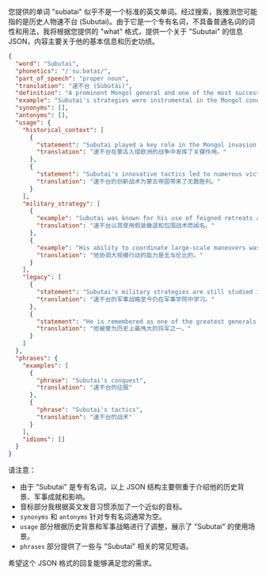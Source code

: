 您提供的单词 "subatai" 似乎不是一个标准的英文单词。经过搜索，我推测您可能指的是历史人物速不台 (Subutai)。由于它是一个专有名词，不具备普通名词的词性和用法，我将根据您提供的 "what" 格式，提供一个关于 "Subutai" 的信息 JSON，内容主要关于他的基本信息和历史功绩。

```json
{
  "word": "Subutai",
  "phonetics": "/ˈsuːbətaɪ/",
  "part_of_speech": "proper noun",
  "translation": "速不台 (Sùbùtái)",
  "definition": "A prominent Mongol general and one of the most successful military commanders in history, known for his role in Genghis Khan's and Ögedei Khan's conquests.",
  "example": "Subutai's strategies were instrumental in the Mongol conquests across Asia and Europe.",
  "synonyms": [],
  "antonyms": [],
  "usage": {
    "historical_context": [
      {
        "statement": "Subutai played a key role in the Mongol invasion of Europe.",
        "translation": "速不台在蒙古入侵欧洲的战争中发挥了关键作用。"
      },
      {
        "statement": "Subutai's innovative tactics led to numerous victories for the Mongol Empire.",
        "translation": "速不台的创新战术为蒙古帝国带来了无数胜利。"
      }
    ],
    "military_strategy": [
      {
        "example": "Subutai was known for his use of feigned retreats and encirclement tactics.",
        "translation": "速不台以其使用假装撤退和包围战术而闻名。"
      },
      {
        "example": "His ability to coordinate large-scale maneuvers was unmatched.",
        "translation": "他协调大规模行动的能力是无与伦比的。"
      }
    ],
    "legacy": [
      {
        "statement": "Subutai's military strategies are still studied in military academies today.",
        "translation": "速不台的军事战略至今仍在军事学院中学习。"
      },
      {
        "statement": "He is remembered as one of the greatest generals in history.",
        "translation": "他被誉为历史上最伟大的将军之一。"
      }
    ]
  },
  "phrases": {
    "examples": [
      {
        "phrase": "Subutai's conquest",
        "translation": "速不台的征服"
      },
      {
        "phrase": "Subutai's tactics",
        "translation": "速不台的战术"
      }
    ],
    "idioms": []
  }
}
```

请注意：

*   由于 "Subutai" 是专有名词，以上 JSON 结构主要侧重于介绍他的历史背景、军事成就和影响。
*   音标部分我根据英文发音习惯添加了一个近似的音标。
*   `synonyms` 和 `antonyms` 针对专有名词通常为空。
*   `usage` 部分根据历史背景和军事战略进行了调整，展示了 "Subutai" 的使用场景。
*   `phrases` 部分提供了一些与 "Subutai" 相关的常见短语。

希望这个 JSON 格式的回复能够满足您的需求。
 